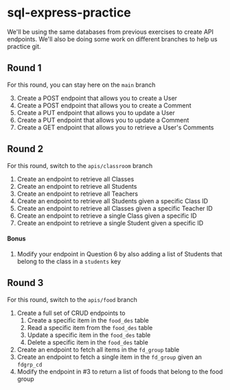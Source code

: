 # sql-express-practice

We'll be using the same databases from previous exercises to create API endpoints. We'll also be doing some work on different branches to help us practice git.

## Round 1

For this round, you can stay here on the `main` branch

<!-- 1. Create a GET endpoint that returns all Users -->
<!-- 2. Create a GET endpoint that returns all Comments -->
3. Create a POST endpoint that allows you to create a User
4. Create a POST endpoint that allows you to create a Comment
5. Create a PUT endpoint that allows you to update a User
6. Create a PUT endpoint that allows you to update a Comment
7. Create a GET endpoint that allows you to retrieve a User's Comments

## Round 2

For this round, switch to the `apis/classroom` branch

1. Create an endpoint to retrieve all Classes
2. Create an endpoint to retrieve all Students
3. Create an endpoint to retrieve all Teachers
4. Create an endpoint to retrieve all Students given a specific Class ID
5. Create an endpoint to retrieve all Classes given a specific Teacher ID
6. Create an endpoint to retrieve a single Class given a specific ID
7. Create an endpoint to retrieve a single Student given a specific ID

#### Bonus

1. Modify your endpoint in Question 6 by also adding a list of Students that belong to the class in a `students` key 


## Round 3

For this round, switch to the `apis/food` branch

1. Create a full set of CRUD endpoints to 
   1. Create a specific item in the `food_des` table
   2. Read a specific item from the `food_des` table
   3. Update a specific item in the `food_des` table
   4. Delete a specific item in the `food_des` table
2. Create an endpoint to fetch all items in the `fd_group` table
3. Create an endpoint to fetch a single item in the `fd_group` given an `fdgrp_cd` 
4. Modify the endpoint in #3 to return a list of foods that belong to the food group